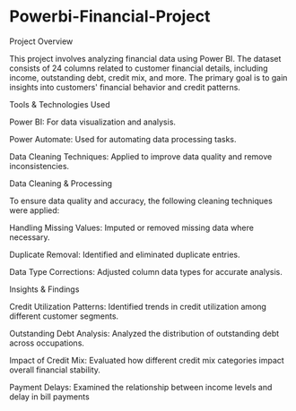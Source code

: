 # Powerbi-Financial-Project
Project Overview

This project involves analyzing financial data using Power BI. The dataset consists of 24 columns related to customer financial details, including income, outstanding debt, credit mix, and more. The primary goal is to gain insights into customers' financial behavior and credit patterns.

Tools & Technologies Used

Power BI: For data visualization and analysis.

Power Automate: Used for automating data processing tasks.

Data Cleaning Techniques: Applied to improve data quality and remove inconsistencies.


Data Cleaning & Processing

To ensure data quality and accuracy, the following cleaning techniques were applied:

Handling Missing Values: Imputed or removed missing data where necessary.

Duplicate Removal: Identified and eliminated duplicate entries.

Data Type Corrections: Adjusted column data types for accurate analysis.

Insights & Findings

Credit Utilization Patterns: Identified trends in credit utilization among different customer segments.

Outstanding Debt Analysis: Analyzed the distribution of outstanding debt across occupations.

Impact of Credit Mix: Evaluated how different credit mix categories impact overall financial stability.

Payment Delays: Examined the relationship between income levels and delay in bill payments
